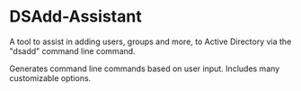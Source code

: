 # DSAdd-Assistant
A tool to assist in adding users, groups and more, to Active Directory via the "dsadd" command line command.

Generates command line commands based on user input. Includes many customizable options.
